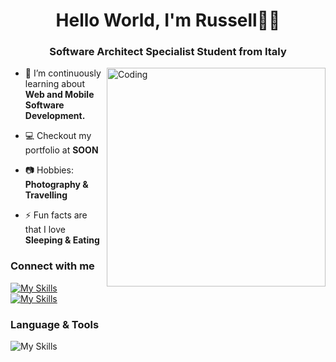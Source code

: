 <h1 align="center">Hello World, I'm Russell👋🏻</h1>
<h3 align="center">Software Architect Specialist Student from Italy</h3>
<img align="right" alt="Coding" width="350" src="https://media4.giphy.com/media/2IudUHdI075HL02Pkk/giphy.gif?cid=ecf05e47p8q7qwog45b2ud6y98cz6h5rv7hfaiyb8a3ry6fv&ep=v1_gifs_search&rid=giphy.gif&ct=g">

- 🌱 I’m continuously learning about **Web and Mobile Software Development.**

- 💻 Checkout my portfolio at <strong>SOON</strong> <!--[https://google.com](https://google.com)-->

- 📷 Hobbies: **Photography & Travelling**

- ⚡ Fun facts are that I love **Sleeping & Eating**

### Connect with me

[![My Skills](https://skillicons.dev/icons?i=linkedin)](https://www.linkedin.com/in/russell-shane-navarez/)
[![My Skills](https://skillicons.dev/icons?i=instagram)](https://www.instagram.com/russnvrz/)

### Language & Tools

![My Skills](https://skillicons.dev/icons?i=androidstudio,angular,bash,bootstrap,c,cs,cpp,html,css,js,docker,dotnet,figma,firebase,git,github,gradle,java,jquery,linux,maven,mongodb,mysql,py,react,redux,remix,spring,sqlite,supabase,tailwind,ts,vim,vite,vue)
